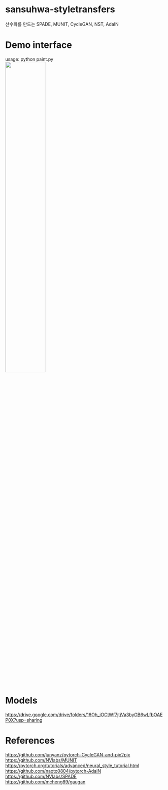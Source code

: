 # sansuhwa-styletransfers
산수화를 만드는 SPADE, MUNIT, CycleGAN, NST, AdaIN

# Demo interface
usage: python paint.py  
<img width="50%" src="https://user-images.githubusercontent.com/80605197/187375746-fd0faa04-7dc4-46fe-be03-977ea6dde898.PNG"/>

# Models
https://drive.google.com/drive/folders/16Oh_iOCtWf7jtjVa3byGB6wLfbOAEP0X?usp=sharing  

# References
https://github.com/junyanz/pytorch-CycleGAN-and-pix2pix  
https://github.com/NVlabs/MUNIT  
https://pytorch.org/tutorials/advanced/neural_style_tutorial.html  
https://github.com/naoto0804/pytorch-AdaIN  
https://github.com/NVlabs/SPADE  
https://github.com/mcheng89/gaugan
